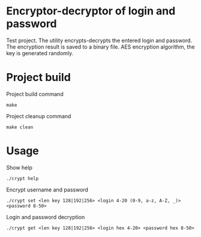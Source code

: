 Encryptor-decryptor of login and password
=========================================================
Test project. The utility encrypts-decrypts the entered login and password. 
The encryption result is saved to a binary file. 
AES encryption algorithm, the key is generated randomly.

Project build
=========================================================
Project build command
```console
make
```
Project cleanup command
```console
make clean
```

Usage
=========================================================
Show help
```console
./crypt help
```
Encrypt username and password
```console
./crypt set <len key 128|192|256> <login 4-20 (0-9, a-z, A-Z, _)> <password 8-50>
```
Login and password decryption
```console
./crypt get <len key 128|192|256> <login hex 4-20> <password hex 8-50>
```
